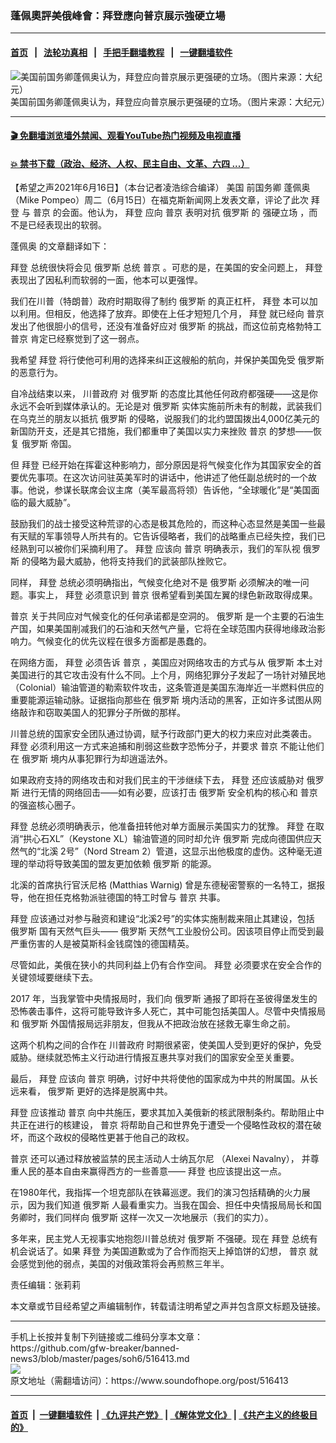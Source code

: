 ### 蓬佩奧評美俄峰會：拜登應向普京展示強硬立場
------------------------

#### [首页](https://github.com/gfw-breaker/banned-news3/blob/master/README.md) &nbsp;&nbsp;|&nbsp;&nbsp; [法轮功真相](https://github.com/begood0513/basic/blob/master/README.md)  &nbsp;&nbsp;|&nbsp;&nbsp; [手把手翻墙教程](https://github.com/gfw-breaker/guides/wiki)  &nbsp;&nbsp;|&nbsp;&nbsp; [一键翻墙软件](https://github.com/gfw-breaker/nogfw/blob/master/README.md)  



<div><img alt="美国前国务卿蓬佩奥认为，拜登应向普京展示更强硬的立场。（图片来源：大纪元）" src="https://img.soundofhope.org/2021-06/6-16-3-1623866542827.jpg"/>
<br/><figcaption class="caption">
 美国前国务卿蓬佩奥认为，拜登应向普京展示更强硬的立场。（图片来源：大纪元）
</figcaption></div><hr/>

#### [ 🎬  免翻墙浏览墙外禁闻、观看YouTube热门视频及电视直播](https://github.com/gfw-breaker/HelloWorld)

#### [ 💥  禁书下载（政治、经济、人权、民主自由、文革、六四 ...）](https://github.com/gfw-breaker/books/blob/master/README.md)

<div><div class="Content__Wrapper sc-1bvya0-0 grZQxZ">
 <p class="meta-top">
  <span class="meta">
   【希望之声2021年6月16日】（本台记者凌浩综合编译）
  </span>
  美国
  <ok href="/term/512522">
   前国务卿
  </ok>
  <ok href="/term/4007">
   蓬佩奥
  </ok>
  （Mike Pompeo）周二（6月15日）在福克斯新闻网上发表文章，评论了此次
  <ok href="/term/3365">
   拜登
  </ok>
  与
  <ok href="/term/6470">
   普京
  </ok>
  的会面。他认为，
  <ok href="/term/3365">
   拜登
  </ok>
  应向
  <ok href="/term/6470">
   普京
  </ok>
  表明对抗
  <ok href="/term/1150">
   俄罗斯
  </ok>
  的
  <ok href="/term/73089">
   强硬立场
  </ok>
  ，而不是已经表现出的软弱。
 </p>
 <p>
  <ok href="/term/4007">
   蓬佩奥
  </ok>
  的文章翻译如下：
 </p>
 <div class="AD_Embed__Wrap-sc-1xslmin-0 igMuqX module desktop">
  <div>
  </div>
 </div>
 <p>
  <ok href="/term/3365">
   拜登
  </ok>
  总统很快将会见
  <ok href="/term/1150">
   俄罗斯
  </ok>
  总统
  <ok href="/term/6470">
   普京
  </ok>
  。可悲的是，在美国的安全问题上，
  <ok href="/term/3365">
   拜登
  </ok>
  表现出了因私利而软弱的一面，他本可以更强悍。
 </p>
 <p>
  我们在川普（特朗普）政府时期取得了制约
  <ok href="/term/1150">
   俄罗斯
  </ok>
  的真正杠杆，
  <ok href="/term/3365">
   拜登
  </ok>
  本可以加以利用。但相反，他选择了放弃。即使在上任才短短几个月，
  <ok href="/term/3365">
   拜登
  </ok>
  就已经向
  <ok href="/term/6470">
   普京
  </ok>
  发出了他很胆小的信号，还没有准备好应对
  <ok href="/term/1150">
   俄罗斯
  </ok>
  的挑战，而这位前克格勃特工
  <ok href="/term/6470">
   普京
  </ok>
  肯定已经察觉到了这一弱点。
 </p>
 <p>
  我希望
  <ok href="/term/3365">
   拜登
  </ok>
  将行使他可利用的选择来纠正这艘船的航向，并保护美国免受
  <ok href="/term/1150">
   俄罗斯
  </ok>
  的恶意行为。
 </p>
 <p>
  自冷战结束以来，
  <ok href="/term/3532">
   川普政府
  </ok>
  对
  <ok href="/term/1150">
   俄罗斯
  </ok>
  的态度比其他任何政府都强硬——这是你永远不会听到媒体承认的。无论是对
  <ok href="/term/1150">
   俄罗斯
  </ok>
  实体实施前所未有的制裁，武装我们在乌克兰的朋友以抵抗
  <ok href="/term/1150">
   俄罗斯
  </ok>
  的侵略，说服我们的北约盟国拨出4,000亿美元的新国防开支，还是其它措施，我们都重申了美国以实力来挫败
  <ok href="/term/6470">
   普京
  </ok>
  的梦想——恢复
  <ok href="/term/1150">
   俄罗斯
  </ok>
  帝国。
 </p>
 <p>
  但
  <ok href="/term/3365">
   拜登
  </ok>
  已经开始在挥霍这种影响力，部分原因是将气候变化作为其国家安全的首要优先事项。在这次访问驻英美军时的讲话中，他讲述了他任副总统时的一个故事。他说，参谋长联席会议主席（美军最高将领）告诉他，“全球暖化”是“美国面临的最大威胁”。
 </p>
 <p>
  鼓励我们的战士接受这种荒谬的心态是极其危险的，而这种心态显然是美国一些最有天赋的军事领导人所共有的。它告诉侵略者，我们的战略重点已经失控，我们已经熟到可以被你们采摘利用了。
  <ok href="/term/3365">
   拜登
  </ok>
  应该向
  <ok href="/term/6470">
   普京
  </ok>
  明确表示，我们的军队视
  <ok href="/term/1150">
   俄罗斯
  </ok>
  的侵略为最大威胁，他将支持我们的武装部队挫败它。
 </p>
 <p>
  同样，
  <ok href="/term/3365">
   拜登
  </ok>
  总统必须明确指出，气候变化绝对不是
  <ok href="/term/1150">
   俄罗斯
  </ok>
  必须解决的唯一问题。事实上，
  <ok href="/term/3365">
   拜登
  </ok>
  必须意识到
  <ok href="/term/6470">
   普京
  </ok>
  很希望看到美国左翼的绿色新政取得成果。
 </p>
 <p>
  <ok href="/term/6470">
   普京
  </ok>
  关于共同应对气候变化的任何承诺都是空洞的。
  <ok href="/term/1150">
   俄罗斯
  </ok>
  是一个主要的石油生产国，如果美国削减我们的石油和天然气产量，它将在全球范围内获得地缘政治影响力。气候变化的优先议程在很多方面都是愚蠢的。
 </p>
 <p>
  在网络方面，
  <ok href="/term/3365">
   拜登
  </ok>
  必须告诉
  <ok href="/term/6470">
   普京
  </ok>
  ，美国应对网络攻击的方式与从
  <ok href="/term/1150">
   俄罗斯
  </ok>
  本土对美国进行的其它攻击没有什么不同。上个月，网络犯罪分子发起了一场针对殖民地（Colonial）输油管道的勒索软件攻击，这条管道是美国东海岸近一半燃料供应的重要能源运输动脉。证据指向那些在
  <ok href="/term/1150">
   俄罗斯
  </ok>
  境内活动的黑客，正如许多试图从网络敲诈和窃取美国人的犯罪分子所做的那样。
 </p>
 <p>
  川普总统的国家安全团队通过协调，赋予行政部门更大的权力来应对此类袭击。
  <ok href="/term/3365">
   拜登
  </ok>
  必须利用这一方式来追捕和削弱这些数字恐怖分子，并要求
  <ok href="/term/6470">
   普京
  </ok>
  不能让他们在
  <ok href="/term/1150">
   俄罗斯
  </ok>
  境内从事犯罪行为却逍遥法外。
 </p>
 <div class="AD_Embed__Wrap-sc-1xslmin-0 igMuqX module desktop">
  <div>
  </div>
 </div>
 <p>
  如果政府支持的网络攻击和对我们民主的干涉继续下去，
  <ok href="/term/3365">
   拜登
  </ok>
  还应该威胁对
  <ok href="/term/1150">
   俄罗斯
  </ok>
  进行无情的网络回击——如有必要，应该打击
  <ok href="/term/1150">
   俄罗斯
  </ok>
  安全机构的核心和
  <ok href="/term/6470">
   普京
  </ok>
  的强盗核心圈子。
 </p>
 <p>
  <ok href="/term/3365">
   拜登
  </ok>
  总统必须明确表示，他准备扭转他对单方面展示美国实力的犹豫。
  <ok href="/term/3365">
   拜登
  </ok>
  在取消“拱心石XL”（Keystone XL）输油管道的同时却允许
  <ok href="/term/1150">
   俄罗斯
  </ok>
  完成向德国供应天然气的“北溪 2号”（Nord Stream 2）管道，这显示出他极度的虚伪。这种毫无道理的举动将导致美国的盟友更加依赖
  <ok href="/term/1150">
   俄罗斯
  </ok>
  的能源。
 </p>
 <p>
  北溪的首席执行官沃尼格 (Matthias Warnig) 曾是东德秘密警察的一名特工，据报导，他在担任克格勃派驻德国的特工时曾与
  <ok href="/term/6470">
   普京
  </ok>
  共事。
 </p>
 <p>
  <ok href="/term/3365">
   拜登
  </ok>
  应该通过对参与融资和建设“北溪2号”的实体实施制裁来阻止其建设，包括
  <ok href="/term/1150">
   俄罗斯
  </ok>
  国有天然气巨头——
  <ok href="/term/1150">
   俄罗斯
  </ok>
  天然气工业股份公司。因该项目停止而受到最严重伤害的人是被莫斯科金钱腐蚀的德国精英。
 </p>
 <p>
  尽管如此，美俄在狭小的共同利益上仍有合作空间。
  <ok href="/term/3365">
   拜登
  </ok>
  必须要求在安全合作的关键领域要继续下去。
 </p>
 <p>
  2017 年，当我掌管中央情报局时，我们向
  <ok href="/term/1150">
   俄罗斯
  </ok>
  通报了即将在圣彼得堡发生的恐怖袭击事件，这将可能导致许多人死亡，其中可能包括美国人。尽管中央情报局和
  <ok href="/term/1150">
   俄罗斯
  </ok>
  外国情报局远非朋友，但我从不把政治放在拯救无辜生命之前。
 </p>
 <p>
  这两个机构之间的合作在
  <ok href="/term/3532">
   川普政府
  </ok>
  时期很紧密，使美国人受到更好的保护，免受威胁。继续就恐怖主义行动进行情报互惠共享对我们的国家安全至关重要。
 </p>
 <p>
  最后，
  <ok href="/term/3365">
   拜登
  </ok>
  应该向
  <ok href="/term/6470">
   普京
  </ok>
  明确，讨好中共将使他的国家成为中共的附属国。从长远来看，
  <ok href="/term/1150">
   俄罗斯
  </ok>
  更好的选择是脱离中共。
 </p>
 <p>
  <ok href="/term/3365">
   拜登
  </ok>
  应该推动
  <ok href="/term/6470">
   普京
  </ok>
  向中共施压，要求其加入美俄新的核武限制条约。帮助阻止中共正在进行的核建设，
  <ok href="/term/6470">
   普京
  </ok>
  将帮助自己和世界免于遭受一个侵略性政权的潜在破坏，而这个政权的侵略性更甚于他自己的政权。
 </p>
 <p>
  <ok href="/term/6470">
   普京
  </ok>
  还可以通过释放被监禁的民主活动人士纳瓦尔尼 （Alexei Navalny）， 并尊重人民的基本自由来赢得西方的一些善意——
  <ok href="/term/3365">
   拜登
  </ok>
  也应该提出这一点。
 </p>
 <p>
  在1980年代，我指挥一个坦克部队在铁幕巡逻。我们的演习包括精确的火力展示，因为我们知道
  <ok href="/term/1150">
   俄罗斯
  </ok>
  人最看重实力。当我在国会、担任中央情报局局长和国务卿时，我们同样向
  <ok href="/term/1150">
   俄罗斯
  </ok>
  这样一次又一次地展示（我们的实力）。
 </p>
 <p>
  多年来，民主党人无视事实地抱怨川普总统对
  <ok href="/term/1150">
   俄罗斯
  </ok>
  不强硬。现在
  <ok href="/term/3365">
   拜登
  </ok>
  总统有机会说话了。如果
  <ok href="/term/3365">
   拜登
  </ok>
  为美国道歉或为了合作而抱天上掉馅饼的幻想，
  <ok href="/term/6470">
   普京
  </ok>
  就会感觉到他的弱点，美国的对俄政策将会再煎熬三年半。
 </p>
 <p class="meta-btm">
  责任编辑：张莉莉
 </p>
 <p class="meta-btm">
  本文章或节目经希望之声编辑制作，转载请注明希望之声并包含原文标题及链接。
 </p>
</div>
</div>
<hr/>
手机上长按并复制下列链接或二维码分享本文章：<br/>
https://github.com/gfw-breaker/banned-news3/blob/master/pages/soh6/516413.md <br/>
<a href='https://github.com/gfw-breaker/banned-news3/blob/master/pages/soh6/516413.md'><img src='https://github.com/gfw-breaker/banned-news3/blob/master/pages/soh6/516413.md.png'/></a> <br/>
原文地址（需翻墙访问）：https://www.soundofhope.org/post/516413


------------------------
#### [首页](https://github.com/gfw-breaker/banned-news3/blob/master/README.md) &nbsp;|&nbsp; [一键翻墙软件](https://github.com/gfw-breaker/nogfw/blob/master/README.md) &nbsp;| [《九评共产党》](https://github.com/gfw-breaker/9ping.md/blob/master/README.md#九评之一评共产党是什么) | [《解体党文化》](https://github.com/gfw-breaker/jtdwh.md/blob/master/README.md) | [《共产主义的终极目的》](https://github.com/gfw-breaker/gczydzjmd.md/blob/master/README.md)


<img src='http://gfw-breaker.win/banned-news3/pages/soh6/516413.md' width='0px' height='0px'/>